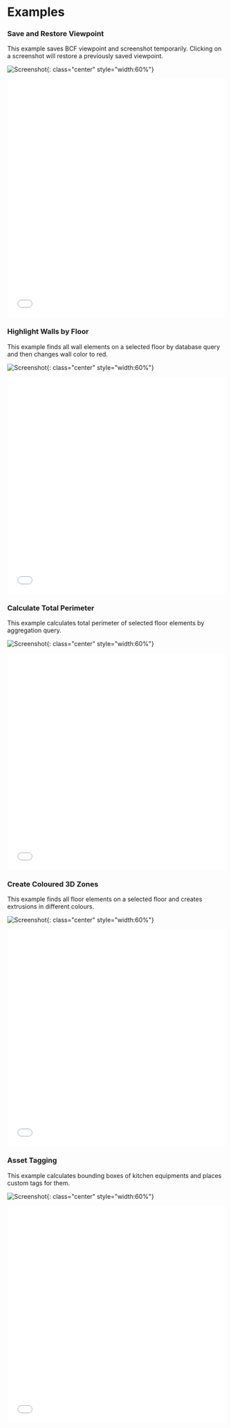 # Examples

### Save and Restore Viewpoint
This example saves BCF viewpoint and screenshot temporarily. Clicking on a screenshot will restore a previously saved viewpoint.

![Screenshot](../images/example1.png){: class="center" style="width:60%"}

<iframe width="100%" height="550" src="//jsfiddle.net/8r2gk37s/embedded/" allowfullscreen="allowfullscreen" allowpaymentrequest frameborder="0"></iframe>

### Highlight Walls by Floor
This example finds all wall elements on a selected floor by database query and then changes wall color to red.

![Screenshot](../images/example2.png){: class="center" style="width:60%"}

<iframe width="100%" height="500" src="//jsfiddle.net/jgydoLx7/embedded/" allowfullscreen="allowfullscreen" allowpaymentrequest frameborder="0"></iframe>

### Calculate Total Perimeter
This example calculates total perimeter of selected floor elements by aggregation query.

![Screenshot](../images/example3.png){: class="center" style="width:60%"}

<iframe width="100%" height="500" src="//jsfiddle.net/L2qb79jx/embedded/" allowfullscreen="allowfullscreen" allowpaymentrequest frameborder="0"></iframe>

### Create Coloured 3D Zones
This example finds all floor elements on a selected floor and creates extrusions in different colours.

![Screenshot](../images/example4.png){: class="center" style="width:60%"}

<iframe width="100%" height="500" src="//jsfiddle.net/pfkgz431/embedded/" allowfullscreen="allowfullscreen" allowpaymentrequest frameborder="0"></iframe>

### Asset Tagging
This example calculates bounding boxes of kitchen equipments and places custom tags for them.

![Screenshot](../images/example5.png){: class="center" style="width:60%"}

<iframe width="100%" height="500" src="//jsfiddle.net/h1eu3b4w/embedded/" allowfullscreen="allowfullscreen" allowpaymentrequest frameborder="0"></iframe>